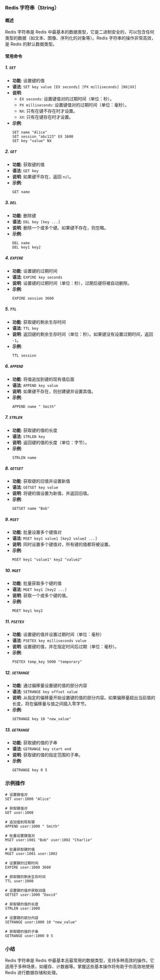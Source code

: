 ### Redis 字符串（String）

#### 概述

Redis 字符串是 Redis 中最基本的数据类型，它是二进制安全的，可以包含任何类型的数据（如文本、图像、序列化的对象等）。Redis 字符串的操作非常高效，是 Redis 的默认数据类型。

#### 常用命令

##### 1. **`SET`**

- **功能**: 设置键的值
- **语法**: `SET key value [EX seconds] [PX milliseconds] [NX|XX]`
- **说明**:
  - `EX seconds`: 设置键值对的过期时间（单位：秒）。
  - `PX milliseconds`: 设置键值对的过期时间（单位：毫秒）。
  - `NX`: 只有在键不存在时才设置。
  - `XX`: 只有在键存在时才设置。
- **示例**:
  ```plaintext
  SET name "Alice"
  SET session "abc123" EX 3600
  SET key "value" NX
  ```

##### 2. **`GET`**

- **功能**: 获取键的值
- **语法**: `GET key`
- **说明**: 如果键不存在，返回 `nil`。
- **示例**:
  ```plaintext
  GET name
  ```

##### 3. **`DEL`**

- **功能**: 删除键
- **语法**: `DEL key [key ...]`
- **说明**: 删除一个或多个键。如果键不存在，则忽略。
- **示例**:
  ```plaintext
  DEL name
  DEL key1 key2
  ```

##### 4. **`EXPIRE`**

- **功能**: 设置键的过期时间
- **语法**: `EXPIRE key seconds`
- **说明**: 设置键的过期时间（单位：秒），过期后键将被自动删除。
- **示例**:
  ```plaintext
  EXPIRE session 3600
  ```

##### 5. **`TTL`**

- **功能**: 获取键的剩余生存时间
- **语法**: `TTL key`
- **说明**: 返回键的剩余生存时间（单位：秒）。如果键没有设置过期时间，返回 `-1`。
- **示例**:
  ```plaintext
  TTL session
  ```

##### 6. **`APPEND`**

- **功能**: 将值追加到键的现有值后面
- **语法**: `APPEND key value`
- **说明**: 如果键不存在，则创建键并设置其值。
- **示例**:
  ```plaintext
  APPEND name " Smith"
  ```

##### 7. **`STRLEN`**

- **功能**: 获取键的值的长度
- **语法**: `STRLEN key`
- **说明**: 返回键的值的长度（单位：字节）。
- **示例**:
  ```plaintext
  STRLEN name
  ```

##### 8. **`GETSET`**

- **功能**: 获取键的旧值并设置新值
- **语法**: `GETSET key value`
- **说明**: 将键的值设置为新值，并返回旧值。
- **示例**:
  ```plaintext
  GETSET name "Bob"
  ```

##### 9. **`MSET`**

- **功能**: 批量设置多个键值对
- **语法**: `MSET key1 value1 [key2 value2 ...]`
- **说明**: 同时设置多个键值对，所有键的值都将被设置。
- **示例**:
  ```plaintext
  MSET key1 "value1" key2 "value2"
  ```

##### 10. **`MGET`**

- **功能**: 批量获取多个键的值
- **语法**: `MGET key1 [key2 ...]`
- **说明**: 获取一个或多个键的值。
- **示例**:
  ```plaintext
  MGET key1 key2
  ```

##### 11. **`PSETEX`**

- **功能**: 设置键的值并设置过期时间（单位：毫秒）
- **语法**: `PSETEX key milliseconds value`
- **说明**: 设置键的值，并在指定时间后过期（单位：毫秒）。
- **示例**:
  ```plaintext
  PSETEX temp_key 5000 "temporary"
  ```

##### 12. **`SETRANGE`**

- **功能**: 通过偏移量设置键的值的部分内容
- **语法**: `SETRANGE key offset value`
- **说明**: 从指定的偏移量开始设置键的值的部分内容。如果偏移量超出当前值的长度，将在偏移量与值之间插入零字节。
- **示例**:
  ```plaintext
  SETRANGE key 10 "new_value"
  ```

##### 13. **`GETRANGE`**

- **功能**: 获取键的值的子串
- **语法**: `GETRANGE key start end`
- **说明**: 获取键的值的指定范围的子串。
- **示例**:
  ```plaintext
  GETRANGE key 0 5
  ```

### 示例操作

```plaintext
# 设置键值对
SET user:1000 "Alice"

# 获取键值对
GET user:1000

# 追加值到现有键
APPEND user:1000 " Smith"

# 批量设置键值对
MSET user:1001 "Bob" user:1002 "Charlie"

# 批量获取键的值
MGET user:1001 user:1002

# 设置键的过期时间
EXPIRE user:1000 3600

# 获取键的剩余生存时间
TTL user:1000

# 设置键的值并获取旧值
GETSET user:1000 "David"

# 获取键的值的长度
STRLEN user:1000

# 设置键的部分内容
SETRANGE user:1000 10 "new_value"

# 获取键的值的子串
GETRANGE user:1000 0 5
```

### 小结

Redis 字符串是 Redis 中最基本且最常用的数据类型，支持多种高效的操作。它适用于多种场景，如缓存、计数器等。掌握这些基本操作将有助于你高效地使用 Redis 进行数据存储和处理。